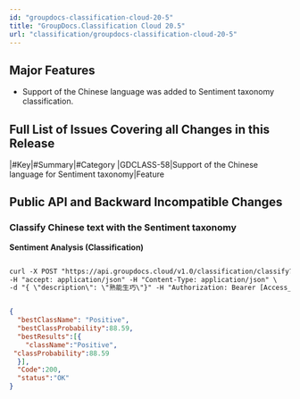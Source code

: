 ```yaml
---
id: "groupdocs-classification-cloud-20-5"
title: "GroupDocs.Classification Cloud 20.5"
url: "classification/groupdocs-classification-cloud-20-5"
---
```


## Major Features ##

* Support of the Chinese language was added to Sentiment taxonomy classification.


## Full List of Issues Covering all Changes in this Release ##

|#Key|#Summary|#Category
|GDCLASS-58|Support of the Chinese language for Sentiment taxonomy|Feature

## Public API and Backward Incompatible Changes ##

### Classify Chinese text with the Sentiment taxonomy ###

**Sentiment Analysis (Classification)**

```html 

curl -X POST "https://api.groupdocs.cloud/v1.0/classification/classify?BestClassesCount#1&Taxonomy#sentiment" \
-H "accept: application/json" -H "Content-Type: application/json" \
-d "{ \"description\": \"熟能生巧\"}" -H "Authorization: Bearer [Access_token]"

 ```

```json 

{
  "bestClassName": "Positive",
  "bestClassProbability":88.59,
  "bestResults":[{
    "className":"Positive",
 "classProbability":88.59
  }],
  "Code":200,
  "status":"OK"
}

 ```